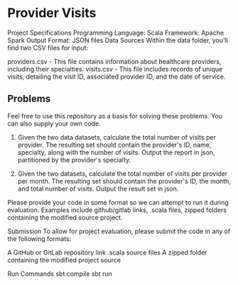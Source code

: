 # Provider Visits

Project Specifications
Programming Language: Scala
Framework: Apache Spark
Output Format: JSON files
Data Sources
Within the data folder, you’ll find two CSV files for input:

providers.csv - This file contains information about healthcare providers, including their specialties.
visits.csv - This file includes records of unique visits, detailing the visit ID, associated provider ID, and the date of service.


## Problems

Feel free to use this repository as a basis for solving these problems. You can also supply your own code.

1. Given the two data datasets, calculate the total number of visits per provider. The resulting set should contain the provider's ID, name, specialty, along with the number of visits. Output the report in json, partitioned by the provider's specialty. 

2. Given the two datasets, calculate the total number of visits per provider per month. The resulting set should contain the provider's ID, the month, and total number of visits. Output the result set in json.

Please provide your code in some format so we can attempt to run it during evaluation. Examples include github/gitlab links, .scala files, zipped folders containing the modified source project.


Submission
To allow for project evaluation, please submit the code in any of the following formats:

A GitHub or GitLab repository link
.scala source files
A zipped folder containing the modified project source

Run Commands
sbt compile
sbt run